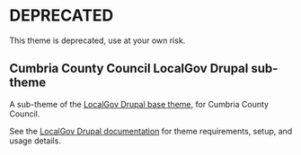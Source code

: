 # DEPRECATED

This theme is deprecated, use at your own risk.

## Cumbria County Council LocalGov Drupal sub-theme

A sub-theme of the [LocalGov Drupal base theme](https://github.com/localgovdrupal/localgov_base), for Cumbria County Council.

See the [LocalGov Drupal documentation](https://localgovdrupal.org/) for theme requirements, setup, and usage details.

